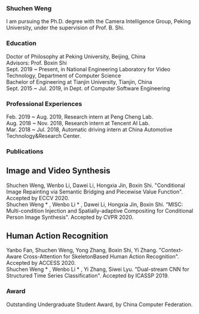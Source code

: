 ### Shuchen Weng
I am pursuing the Ph.D. degree with the Camera Intelligence Group, Peking University, under the supervision of Prof. B. Shi.

### Education
Doctor of Philosophy at Peking University, Beijing, China<br>
        Advisors: Prof. Boxin Shi<br>
        Sept. 2019 ~ Present, in National Engineering Laboratory for Video Technology, Department of Computer Science<br>
Bachelor of Engineering at Tianjin University,  Tianjin, China<br>
        Sept. 2015 ~ Jul. 2019, in Dept. of Computer Software Engineering<br>
        
### Professional Experiences
Feb. 2019 ~ Aug. 2019, Research intern at Peng Cheng Lab.<br>
Aug. 2018 ~ Nov. 2018, Research intern at Tencent AI Lab.<br>
Mar. 2018 ~ Jul. 2018, Automatic driving intern at China Automotive Technology&Research Center.<br>

### Publications
## Image and Video Synthesis
Shuchen Weng, Wenbo Li, Dawei Li, Hongxia Jin, Boxin Shi. "Conditional Image Repainting via Semantic Bridging and Piecewise Value Function". Accepted by ECCV 2020.<br>
Shuchen Weng * , Wenbo Li * , Dawei Li, Hongxia Jin, Boxin Shi. "MISC: Multi-condition Injection and Spatially-adaptive Compositing for Conditional Person Image Synthesis". Accepted by CVPR 2020.<br>
## Human Action Recognition
Yanbo Fan, Shuchen Weng, Yong Zhang, Boxin Shi, Yi Zhang. "Context-Aware Cross-Attention for SkeletonBased Human Action Recognition". Accepted by ACCESS 2020.<br>
Shuchen Weng * , Wenbo Li * , Yi Zhang, Siwei Lyu. "Dual-stream CNN for Structured Time Series Classification". Accepted by ICASSP 2019.<br>

### Award
Outstanding Undergraduate Student Award, by China Computer Federation.
